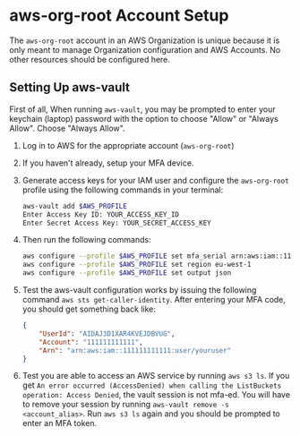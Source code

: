 # aws-org-root Account Setup

The `aws-org-root` account in an AWS Organization is unique because it is
only meant to manage Organization configuration and AWS Accounts. No
other resources should be configured here.

## Setting Up aws-vault

First of all, When running `aws-vault`, you may be prompted to enter your
keychain (laptop) password with the option to choose "Allow" or
"Always Allow". Choose "Always Allow".

1. Log in to AWS for the appropriate account (`aws-org-root`)
1. If you haven't already, setup your MFA device.
1. Generate access keys for your IAM user and configure the
   `aws-org-root` profile using the following commands in your
   terminal:

   ```bash
   aws-vault add $AWS_PROFILE
   Enter Access Key ID: YOUR_ACCESS_KEY_ID
   Enter Secret Access Key: YOUR_SECRET_ACCESS_KEY
   ```

1. Then run the following commands:

   ```bash
   aws configure --profile $AWS_PROFILE set mfa_serial arn:aws:iam::111111111111:mfa/YOUR_MFA_DEVICE_NAME
   aws configure --profile $AWS_PROFILE set region eu-west-1
   aws configure --profile $AWS_PROFILE set output json
   ```

1. Test the aws-vault configuration works by issuing the following command
   `aws sts get-caller-identity`. After entering your MFA code, you should get something back like:

    ```json
    {
        "UserId": "AIDAJ3D1XAR4KVEJDBVUG",
        "Account": "111111111111",
        "Arn": "arn:aws:iam::111111111111:user/youruser"
    }

1. Test you are able to access an AWS service by running `aws s3 ls`. If
   you get `An error occurred (AccessDenied) when calling the ListBuckets
   operation: Access Denied`, the vault session is not mfa-ed. You will
   have to remove your session by running `aws-vault remove -s
   <account_alias>`. Run `aws s3 ls` again and you should be prompted to
   enter an MFA token.

